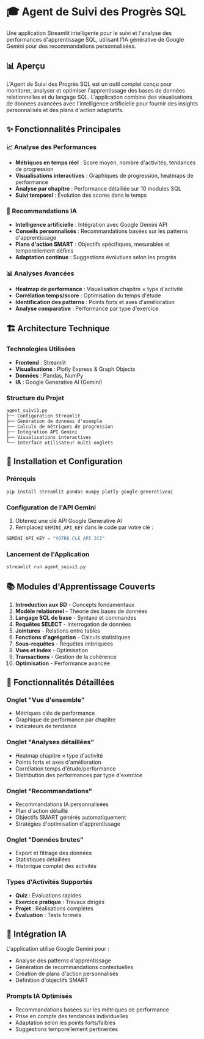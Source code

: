 # 🎓 Agent de Suivi des Progrès SQL

Une application Streamlit intelligente pour le suivi et l'analyse des performances d'apprentissage SQL, utilisant l'IA générative de Google Gemini pour des recommandations personnalisées.

## 📊 Aperçu

L'Agent de Suivi des Progrès SQL est un outil complet conçu pour monitorer, analyser et optimiser l'apprentissage des bases de données relationnelles et du langage SQL. L'application combine des visualisations de données avancées avec l'intelligence artificielle pour fournir des insights personnalisés et des plans d'action adaptatifs.

## ✨ Fonctionnalités Principales

### 📈 Analyse des Performances
- **Métriques en temps réel** : Score moyen, nombre d'activités, tendances de progression
- **Visualisations interactives** : Graphiques de progression, heatmaps de performance
- **Analyse par chapitre** : Performance détaillée sur 10 modules SQL
- **Suivi temporel** : Évolution des scores dans le temps

### 🎯 Recommandations IA
- **Intelligence artificielle** : Intégration avec Google Gemini API
- **Conseils personnalisés** : Recommandations basées sur les patterns d'apprentissage
- **Plans d'action SMART** : Objectifs spécifiques, mesurables et temporellement définis
- **Adaptation continue** : Suggestions évolutives selon les progrès

### 📊 Analyses Avancées
- **Heatmap de performance** : Visualisation chapitre × type d'activité
- **Corrélation temps/score** : Optimisation du temps d'étude
- **Identification des patterns** : Points forts et axes d'amélioration
- **Analyse comparative** : Performance par type d'exercice

## 🏗️ Architecture Technique

### Technologies Utilisées
- **Frontend** : Streamlit
- **Visualisations** : Plotly Express & Graph Objects
- **Données** : Pandas, NumPy
- **IA** : Google Generative AI (Gemini)

### Structure du Projet
```
agent_suivi1.py
├── Configuration Streamlit
├── Génération de données d'exemple
├── Calculs de métriques de progression
├── Intégration API Gemini
├── Visualisations interactives
└── Interface utilisateur multi-onglets
```

## 🚀 Installation et Configuration

### Prérequis
```bash
pip install streamlit pandas numpy plotly google-generativeai
```

### Configuration de l'API Gemini
1. Obtenez une clé API Google Generative AI
2. Remplacez `GEMINI_API_KEY` dans le code par votre clé :
```python
GEMINI_API_KEY = "VOTRE_CLE_API_ICI"
```

### Lancement de l'Application
```bash
streamlit run agent_suivi1.py
```

## 📚 Modules d'Apprentissage Couverts

1. **Introduction aux BD** - Concepts fondamentaux
2. **Modèle relationnel** - Théorie des bases de données
3. **Langage SQL de base** - Syntaxe et commandes
4. **Requêtes SELECT** - Interrogation de données
5. **Jointures** - Relations entre tables
6. **Fonctions d'agrégation** - Calculs statistiques
7. **Sous-requêtes** - Requêtes imbriquées
8. **Vues et index** - Optimisation
9. **Transactions** - Gestion de la cohérence
10. **Optimisation** - Performance avancée

## 🎯 Fonctionnalités Détaillées

### Onglet "Vue d'ensemble"
- Métriques clés de performance
- Graphique de performance par chapitre
- Indicateurs de tendance

### Onglet "Analyses détaillées"
- Heatmap chapitre × type d'activité
- Points forts et axes d'amélioration
- Corrélation temps d'étude/performance
- Distribution des performances par type d'exercice

### Onglet "Recommandations"
- Recommandations IA personnalisées
- Plan d'action détaillé
- Objectifs SMART générés automatiquement
- Stratégies d'optimisation d'apprentissage

### Onglet "Données brutes"
- Export et filtrage des données
- Statistiques détaillées
- Historique complet des activités

### Types d'Activités Supportés
- **Quiz** : Évaluations rapides
- **Exercice pratique** : Travaux dirigés
- **Projet** : Réalisations complètes
- **Évaluation** : Tests formels

## 🤖 Intégration IA

L'application utilise Google Gemini pour :
- Analyse des patterns d'apprentissage
- Génération de recommandations contextuelles
- Création de plans d'action personnalisés
- Définition d'objectifs SMART

### Prompts IA Optimisés
- Recommandations basées sur les métriques de performance
- Prise en compte des tendances individuelles
- Adaptation selon les points forts/faibles
- Suggestions temporellement pertinentes

